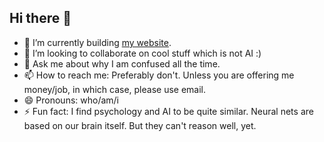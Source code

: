 ## Hi there 👋

- 🔭 I’m currently building [my website](https://whoami730.github.io/).
- 👯 I’m looking to collaborate on cool stuff which is not AI :)
- 💬 Ask me about why I am confused all the time.
- 📫 How to reach me: Preferably don't. Unless you are offering me money/job, in which case, please use email.
- 😄 Pronouns: who/am/i
- ⚡ Fun fact: I find psychology and AI to be quite similar. Neural nets are based on our brain itself. But they can't reason well, yet.
